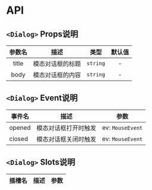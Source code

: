 # API

## `<Dialog>` Props说明

| 参数名 |       描述       |   类型   | 默认值 |
| :----: | :--------------: | :------: | :----: |
| title  | 模态对话框的标题 | `string` |   -    |
|  body  | 模态对话框的内容 | `string` |   -    |

## `<Dialog>` Event说明

| 事件名 | 描述                 | 参数             |
| ------ | -------------------- | ---------------- |
| opened | 模态对话框打开时触发 | ev: `MouseEvent` |
| closed | 模态对话框关闭时触发 | ev: `MouseEvent` |

## `<Dialog>` Slots说明

| 插槽名 | 描述 | 参数 |
| ------ | :--: | ---- |
